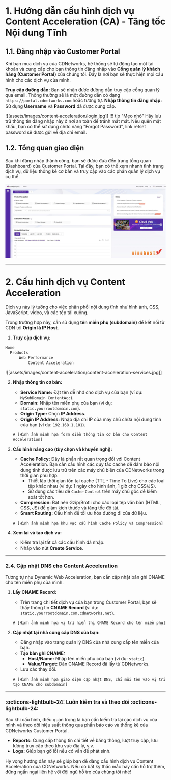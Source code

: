 # 1. Hướng dẫn cấu hình dịch vụ Content Acceleration (CA) - Tăng tốc Nội dung Tĩnh

## 1.1. Đăng nhập vào Customer Portal

Khi bạn mua dịch vụ của CDNetworks, hệ thống sẽ tự động tạo một tài khoản và cung cấp cho bạn thông tin đăng nhập vào **Cổng quản lý khách hàng (Customer Portal)** của chúng tôi. Đây là nơi bạn sẽ thực hiện mọi cấu hình cho các dịch vụ của mình.

**Truy cập đường dẫn:** Bạn sẽ nhận được đường dẫn truy cập cổng quản lý qua email. Thông thường sẽ là một đường dẫn có dạng `https://portal.cdnetworks.com` hoặc tương tự.
**Nhập thông tin đăng nhập:** Sử dụng **Username** và **Password** đã được cung cấp.

![[assets/images/content-acceleration/login.jpg]]
    !!! tip "Mẹo nhỏ"
        Hãy lưu trữ thông tin đăng nhập này ở nơi an toàn để tránh mất mát. Nếu quên mật khẩu, bạn có thể sử dụng chức năng "Forgot Password", link retset password sẽ được gửi về địa chỉ email.

## 1.2. Tổng quan giao diện

Sau khi đăng nhập thành công, bạn sẽ được đưa đến trang tổng quan (Dashboard) của Customer Portal. Tại đây, bạn có thể xem nhanh tình trạng dịch vụ, dữ liệu thống kê cơ bản và truy cập vào các phần quản lý dịch vụ cụ thể.

![](assets/images/content-acceleration/dashboard.jpg)

---

# 2. Cấu hình dịch vụ Content Acceleration

Dịch vụ này lý tưởng cho việc phân phối nội dung tĩnh như hình ảnh, CSS, JavaScript, video, và các tệp tải xuống.

Trong trường hợp này, cần sử dụng **tên miền phụ (subdomain)** để kết nối từ CDN tới **Origin là IP Host**.

1.  **Truy cập dịch vụ:**
  ``` markdown-tree 
Home
	Products
		Web Performance
			Content Acceleration
```
![[assets/images/content-acceleration/content-acceleration-services.jpg]]

2.  **Nhập thông tin cơ bản:**
    * **Service Name:** Đặt tên dễ nhớ cho dịch vụ của bạn (ví dụ: `MySubDomain_ContentAcc`).
    * **Domain:** Nhập tên miền phụ của bạn (ví dụ: `static.yourrootdomain.com`).
    * **Origin Type:** Chọn **IP Address**.
    * **Origin IP Address:** Nhập địa chỉ IP của máy chủ chứa nội dung tĩnh của bạn (ví dụ: `192.168.1.101`).

    ```
    # [Hình ảnh minh họa form điền thông tin cơ bản cho Content Acceleration]
    ```

3.  **Cấu hình nâng cao (tùy chọn và khuyến nghị):**
    * **Cache Policy:** Đây là phần rất quan trọng đối với Content Acceleration. Bạn cần cấu hình các quy tắc cache để đảm bảo nội dung tĩnh được lưu trữ trên các máy chủ biên của CDNetworks trong thời gian phù hợp.
        * Thiết lập thời gian tồn tại cache (TTL - Time To Live) cho các loại tệp khác nhau (ví dụ: 1 ngày cho hình ảnh, 1 giờ cho CSS/JS).
        * Sử dụng các tiêu đề `Cache-Control` trên máy chủ gốc để kiểm soát tốt hơn.
    * **Compression:** Bật nén Gzip/Brotli cho các loại tệp văn bản (HTML, CSS, JS) để giảm kích thước và tăng tốc độ tải.
    * **Smart Routing:** Cấu hình để tối ưu hóa đường đi của dữ liệu.

    ```
    # [Hình ảnh minh họa khu vực cấu hình Cache Policy và Compression]
    ```

4.  **Xem lại và tạo dịch vụ:**
    * Kiểm tra lại tất cả các cấu hình đã nhập.
    * Nhấp vào nút **Create Service**.

---

### 2.4. Cập nhật DNS cho Content Acceleration

Tương tự như Dynamic Web Acceleration, bạn cần cập nhật bản ghi CNAME cho tên miền phụ của mình.

1.  **Lấy CNAME Record:**
    * Trên trang chi tiết dịch vụ của bạn trong Customer Portal, bạn sẽ thấy thông tin **CNAME Record** (ví dụ: `static.yourrootdomain.com.cdnetworks.net`).

    ```
    # [Hình ảnh minh họa vị trí hiển thị CNAME Record cho tên miền phụ]
    ```

2.  **Cập nhật tại nhà cung cấp DNS của bạn:**
    * Đăng nhập vào trang quản lý DNS của nhà cung cấp tên miền của bạn.
    * **Tạo bản ghi CNAME:**
        * **Host/Name:** Nhập tên miền phụ của bạn (ví dụ: `static`).
        * **Value/Target:** Dán CNAME Record đã lấy từ CDNetworks.
    * Lưu các thay đổi.

    ```
    # [Hình ảnh minh họa giao diện cập nhật DNS, chỉ mũi tên vào vị trí tạo CNAME cho subdomain]
    ```

---

### :octicons-lightbulb-24: Luôn kiểm tra và theo dõi :octicons-lightbulb-24:

Sau khi cấu hình, điều quan trọng là bạn cần kiểm tra lại các dịch vụ của mình và theo dõi hiệu suất thông qua phần báo cáo và thống kê của CDNetworks Customer Portal.

* **Reports:** Cung cấp thông tin chi tiết về băng thông, lượt truy cập, lưu lượng truy cập theo khu vực địa lý, v.v.
* **Logs:** Giúp bạn gỡ lỗi nếu có vấn đề phát sinh.

Hy vọng hướng dẫn này sẽ giúp bạn dễ dàng cấu hình dịch vụ Content Acceleration của CDNetworks. Nếu có bất kỳ thắc mắc hay cần hỗ trợ thêm, đừng ngần ngại liên hệ với đội ngũ hỗ trợ của chúng tôi nhé!
